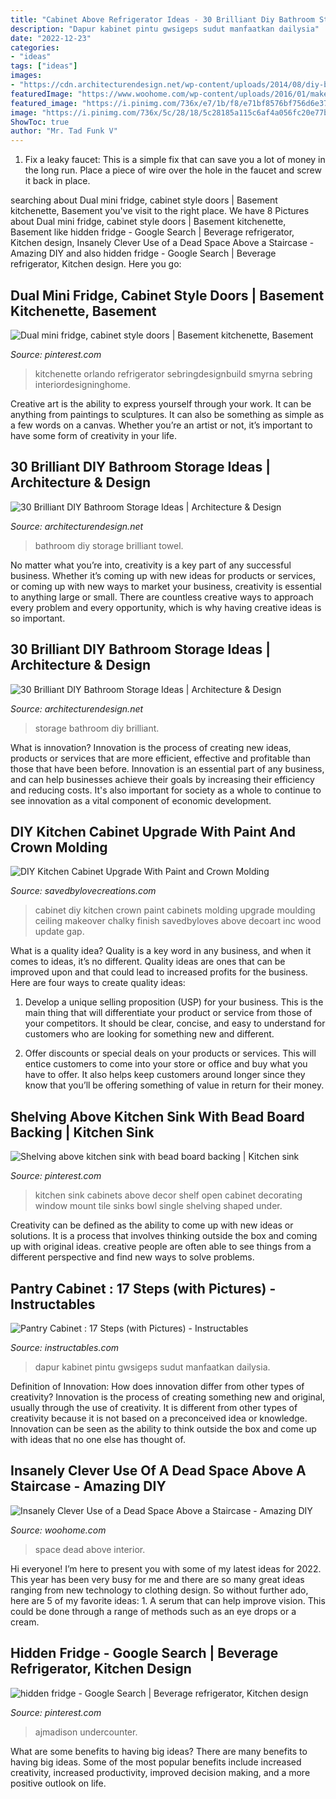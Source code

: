```yaml
---
title: "Cabinet Above Refrigerator Ideas - 30 Brilliant Diy Bathroom Storage Ideas"
description: "Dapur kabinet pintu gwsigeps sudut manfaatkan dailysia"
date: "2022-12-23"
categories:
- "ideas"
tags: ["ideas"]
images:
- "https://cdn.architecturendesign.net/wp-content/uploads/2014/08/diy-bathroom-storage-ideas-6.jpg"
featuredImage: "https://www.woohome.com/wp-content/uploads/2016/01/make-use-of-dead-space-6.jpg"
featured_image: "https://i.pinimg.com/736x/e7/1b/f8/e71bf8576bf756d6e37ec3f9cbcde4a7--open-kitchen-cabinets-bar-cabinets.jpg"
image: "https://i.pinimg.com/736x/5c/28/18/5c28185a115c6af4a056fc20e77bbb46.jpg"
ShowToc: true
author: "Mr. Tad Funk V"
---
```



1. Fix a leaky faucet: This is a simple fix that can save you a lot of money in the long run. Place a piece of wire over the hole in the faucet and screw it back in place.

	

		
searching about Dual mini fridge, cabinet style doors | Basement kitchenette, Basement you've visit to the right place. We have 8 Pictures about Dual mini fridge, cabinet style doors | Basement kitchenette, Basement like hidden fridge - Google Search | Beverage refrigerator, Kitchen design, Insanely Clever Use of a Dead Space Above a Staircase - Amazing DIY and also hidden fridge - Google Search | Beverage refrigerator, Kitchen design. Here you go:
		
    
## Dual Mini Fridge, Cabinet Style Doors | Basement Kitchenette, Basement

<img loading=lazy src="https://i.pinimg.com/736x/5c/28/18/5c28185a115c6af4a056fc20e77bbb46.jpg" onerror="this.onerror=null;this.src='https://tse2.mm.bing.net/th?id=OIP.oErdx6bXkkmGAYLdLlCSCQHaKk&amp;pid=15.1';" alt="Dual mini fridge, cabinet style doors | Basement kitchenette, Basement">

_Source: pinterest.com_

>kitchenette orlando refrigerator sebringdesignbuild smyrna sebring interiordesigninghome. 

	

Creative art is the ability to express yourself through your work. It can be anything from paintings to sculptures. It can also be something as simple as a few words on a canvas. Whether you’re an artist or not, it’s important to have some form of creativity in your life.

    
## 30 Brilliant DIY Bathroom Storage Ideas | Architecture &amp; Design

<img loading=lazy src="https://cdn.architecturendesign.net/wp-content/uploads/2014/08/diy-bathroom-storage-ideas-6.jpg" onerror="this.onerror=null;this.src='https://tse2.mm.bing.net/th?id=OIP.Ibk-XO5S4kP3dWCW49u41gHaJ4&amp;pid=15.1';" alt="30 Brilliant DIY Bathroom Storage Ideas | Architecture &amp; Design">

_Source: architecturendesign.net_

>bathroom diy storage brilliant towel. 

	

No matter what you’re into, creativity is a key part of any successful business. Whether it’s coming up with new ideas for products or services, or coming up with new ways to market your business, creativity is essential to anything large or small. There are countless creative ways to approach every problem and every opportunity, which is why having creative ideas is so important.

    
## 30 Brilliant DIY Bathroom Storage Ideas | Architecture &amp; Design

<img loading=lazy src="https://cdn.architecturendesign.net/wp-content/uploads/2014/08/diy-bathroom-storage-ideas-7.jpg" onerror="this.onerror=null;this.src='https://tse4.mm.bing.net/th?id=OIP.SWMV8u34vxFvanTNIgEJhQHaNK&amp;pid=15.1';" alt="30 Brilliant DIY Bathroom Storage Ideas | Architecture &amp; Design">

_Source: architecturendesign.net_

>storage bathroom diy brilliant. 

	

What is innovation?
Innovation is the process of creating new ideas, products or services that are more efficient, effective and profitable than those that have been before. Innovation is an essential part of any business, and can help businesses achieve their goals by increasing their efficiency and reducing costs. It's also important for society as a whole to continue to see innovation as a vital component of economic development.

    
## DIY Kitchen Cabinet Upgrade With Paint And Crown Molding

<img loading=lazy src="http://savedbylovecreations.com/wp-content/uploads/2014/07/Cabinet-Makeover-with-DIY-crown-moulding-and-chalky-finish-@DecoArt_Inc-@savedbyloves.png" onerror="this.onerror=null;this.src='https://tse1.mm.bing.net/th?id=OIP.GSaPSrodTB6_8Wdh0pjE6QHaKS&amp;pid=15.1';" alt="DIY Kitchen Cabinet Upgrade With Paint and Crown Molding">

_Source: savedbylovecreations.com_

>cabinet diy kitchen crown paint cabinets molding upgrade moulding ceiling makeover chalky finish savedbyloves above decoart inc wood update gap. 

	

What is a quality idea?
Quality is a key word in any business, and when it comes to ideas, it’s no different. Quality ideas are ones that can be improved upon and that could lead to increased profits for the business. Here are four ways to create quality ideas:
1. Develop a unique selling proposition (USP) for your business. This is the main thing that will differentiate your product or service from those of your competitors. It should be clear, concise, and easy to understand for customers who are looking for something new and different.

2. Offer discounts or special deals on your products or services. This will entice customers to come into your store or office and buy what you have to offer. It also helps keep customers around longer since they know that you’ll be offering something of value in return for their money.


    
## Shelving Above Kitchen Sink With Bead Board Backing | Kitchen Sink

<img loading=lazy src="https://i.pinimg.com/736x/e7/1b/f8/e71bf8576bf756d6e37ec3f9cbcde4a7--open-kitchen-cabinets-bar-cabinets.jpg" onerror="this.onerror=null;this.src='https://tse1.mm.bing.net/th?id=OIP.woTlBTDHqiypxLqgjc6zeQDhEs&amp;pid=15.1';" alt="Shelving above kitchen sink with bead board backing | Kitchen sink">

_Source: pinterest.com_

>kitchen sink cabinets above decor shelf open cabinet decorating window mount tile sinks bowl single shelving shaped under. 

	

Creativity can be defined as the ability to come up with new ideas or solutions. It is a process that involves thinking outside the box and coming up with original ideas. creative people are often able to see things from a different perspective and find new ways to solve problems.

    
## Pantry Cabinet : 17 Steps (with Pictures) - Instructables

<img loading=lazy src="https://content.instructables.com/ORIG/FD0/3QA9/HCV8TZKH/FD03QA9HCV8TZKH.jpg?frame=1" onerror="this.onerror=null;this.src='https://tse3.mm.bing.net/th?id=OIP.rwrmztrtfF5wEhMW9L9ovwHaLE&amp;pid=15.1';" alt="Pantry Cabinet : 17 Steps (with Pictures) - Instructables">

_Source: instructables.com_

>dapur kabinet pintu gwsigeps sudut manfaatkan dailysia. 

	

Definition of Innovation: How does innovation differ from other types of creativity?
Innovation is the process of creating something new and original, usually through the use of creativity. It is different from other types of creativity because it is not based on a preconceived idea or knowledge. Innovation can be seen as the ability to think outside the box and come up with ideas that no one else has thought of.

    
## Insanely Clever Use Of A Dead Space Above A Staircase - Amazing DIY

<img loading=lazy src="https://www.woohome.com/wp-content/uploads/2016/01/make-use-of-dead-space-6.jpg" onerror="this.onerror=null;this.src='https://tse1.mm.bing.net/th?id=OIP.5LDr2ZT3HsthZXMWOBPmqgHaLS&amp;pid=15.1';" alt="Insanely Clever Use of a Dead Space Above a Staircase - Amazing DIY">

_Source: woohome.com_

>space dead above interior. 

	

Hi everyone! I’m here to present you with some of my latest ideas for 2022. This year has been very busy for me and there are so many great ideas ranging from new technology to clothing design. So without further ado, here are 5 of my favorite ideas: 1. A serum that can help improve vision. This could be done through a range of methods such as an eye drops or a cream. 
    
## Hidden Fridge - Google Search | Beverage Refrigerator, Kitchen Design

<img loading=lazy src="https://i.pinimg.com/736x/f6/c8/2c/f6c82cb210a611c51414d2bb4b840daa.jpg" onerror="this.onerror=null;this.src='https://tse1.mm.bing.net/th?id=OIP.3ZSyos1tUeKdhtfiF2SjyAHaJ5&amp;pid=15.1';" alt="hidden fridge - Google Search | Beverage refrigerator, Kitchen design">

_Source: pinterest.com_

>ajmadison undercounter. 

	

What are some benefits to having big ideas?
There are many benefits to having big ideas. Some of the most popular benefits include increased creativity, increased productivity, improved decision making, and a more positive outlook on life.

